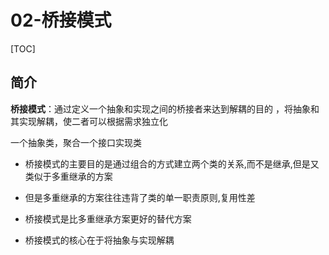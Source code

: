 # 02-桥接模式

[TOC]

## 简介

**桥接模式**：通过定义一个抽象和实现之间的桥接者来达到解耦的目的 ，将抽象和其实现解耦，使二者可以根据需求独立化

一个抽象类，聚合一个接口实现类

- 桥接模式的主要目的是通过组合的方式建立两个类的关系,而不是继承,但是又类似于多重继承的方案

- 但是多重继承的方案往往违背了类的单一职责原则,复用性差
- 桥接模式是比多重继承方案更好的替代方案
- 桥接模式的核心在于将抽象与实现解耦

